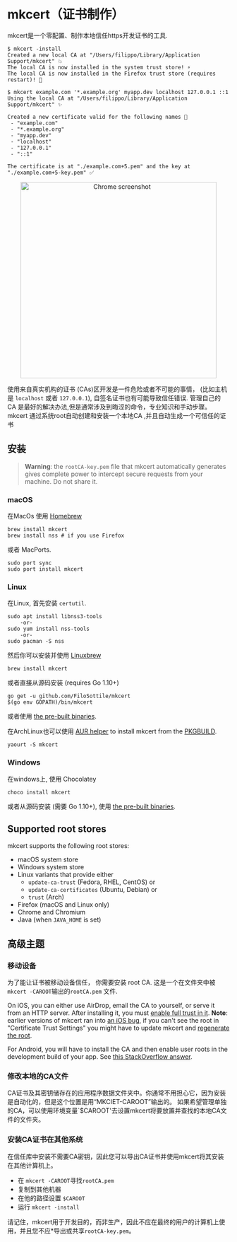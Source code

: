 # mkcert（证书制作）

mkcert是一个零配置、制作本地信任https开发证书的工具.

```
$ mkcert -install
Created a new local CA at "/Users/filippo/Library/Application Support/mkcert" 💥
The local CA is now installed in the system trust store! ⚡️
The local CA is now installed in the Firefox trust store (requires restart)! 🦊

$ mkcert example.com '*.example.org' myapp.dev localhost 127.0.0.1 ::1
Using the local CA at "/Users/filippo/Library/Application Support/mkcert" ✨

Created a new certificate valid for the following names 📜
 - "example.com"
 - "*.example.org"
 - "myapp.dev"
 - "localhost"
 - "127.0.0.1"
 - "::1"

The certificate is at "./example.com+5.pem" and the key at "./example.com+5-key.pem" ✅
```

<p align="center"><img width="444" alt="Chrome screenshot" src="https://user-images.githubusercontent.com/1225294/41887838-7acd55ca-78d0-11e8-8a81-139a54faaf87.png"></p>

使用来自真实机构的证书 (CAs)区开发是一件危险或者不可能的事情，  (比如主机是 `localhost` 或者 `127.0.0.1`), 自签名证书也有可能导致信任错误. 管理自己的 CA 是最好的解决办法,但是通常涉及到晦涩的命令，专业知识和手动步骤。
mkcert 通过系统root自动创建和安装一个本地CA  ,并且自动生成一个可信任的证书

## 安装

> **Warning**: the `rootCA-key.pem` file that mkcert automatically generates gives complete power to intercept secure requests from your machine. Do not share it.

### macOS

在MacOs 使用 [Homebrew](https://brew.sh/)

```
brew install mkcert
brew install nss # if you use Firefox
```

或者 MacPorts.

```
sudo port sync
sudo port install mkcert
```

### Linux

在Linux, 首先安装 `certutil`.

```
sudo apt install libnss3-tools
    -or-
sudo yum install nss-tools
    -or-
sudo pacman -S nss
```

然后你可以安装并使用 [Linuxbrew](http://linuxbrew.sh/)

```
brew install mkcert
````

或者直接从源码安装 (requires Go 1.10+)

```
go get -u github.com/FiloSottile/mkcert
$(go env GOPATH)/bin/mkcert
```

或者使用 [the pre-built binaries](https://github.com/FiloSottile/mkcert/releases).

在ArchLinux也可以使用 [AUR helper](https://wiki.archlinux.org/index.php/AUR_helpers) to install mkcert from the [PKGBUILD](https://aur.archlinux.org/packages/mkcert/).

```
yaourt -S mkcert
```

### Windows

在windows上, 使用 Chocolatey

```
choco install mkcert
```

或者从源码安装 (需要 Go 1.10+), 使用 [the pre-built binaries](https://github.com/FiloSottile/mkcert/releases).

## Supported root stores

mkcert supports the following root stores:

* macOS system store
* Windows system store
* Linux variants that provide either
    * `update-ca-trust` (Fedora, RHEL, CentOS) or
    * `update-ca-certificates` (Ubuntu, Debian) or
    * `trust` (Arch)
* Firefox (macOS and Linux only)
* Chrome and Chromium
* Java (when `JAVA_HOME` is set)

## 高级主题

### 移动设备

为了能让证书被移动设备信任， 你需要安装 root CA. 这是一个在文件夹中被 `mkcert -CAROOT`输出的`rootCA.pem` 文件.

On iOS, you can either use AirDrop, email the CA to yourself, or serve it from an HTTP server. After installing it, you must [enable full trust in it](https://support.apple.com/en-nz/HT204477). **Note**: earlier versions of mkcert ran into [an iOS bug](https://forums.developer.apple.com/thread/89568), if you can't see the root in "Certificate Trust Settings" you might have to update mkcert and [regenerate the root](https://github.com/FiloSottile/mkcert/issues/47#issuecomment-408724149).

For Android, you will have to install the CA and then enable user roots in the development build of your app. See [this StackOverflow answer](https://stackoverflow.com/a/22040887/749014).

### 修改本地的CA文件

CA证书及其密钥储存在的应用程序数据文件夹中。你通常不用担心它，因为安装是自动化的，但是这个位置是用“MKCIET-CAROOT”输出的。
如果希望管理单独的CA，可以使用环境变量`$CAROOT'去设置mkcert将要放置并查找的本地CA文件的文件夹。

### 安装CA证书在其他系统

在信任库中安装不需要CA密钥，因此您可以导出CA证书并使用mkcert将其安装在其他计算机上。

* 在 `mkcert -CAROOT`寻找`rootCA.pem` 
* 复制到其他机器
* 在他的路径设置 `$CAROOT` 
* 运行 `mkcert -install`

请记住，mkcert用于开发目的，而非生产，因此不应在最终的用户的计算机上使用，并且您不应*导出或共享`rootCA-key.pem`。
